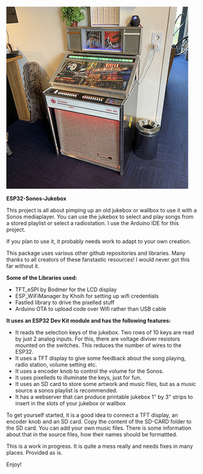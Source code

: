 ![This is an image](images/IMG_1366.JPG)

**ESP32-Sonos-Jukebox**

This project is all about pimping up an old jukebox or wallbox to use it with a Sonos mediaplayer. 
You can use the jukebox to select and play songs from a stored playlist or select a radiostation.
I use the Arduino IDE for this project.

If you plan to use it, it probably needs work to adapt to your own creation. 

This package uses various other github repositories and libraries. 
Many thanks to all creators of these fanstastic resources!
I would never got this far without it.

**Some of the Libraries used:**

 * TFT_eSPI by Bodmer for the LCD display
 * ESP_WiFiManager by Khoih for setting up wifi credentials
 * Fastled library to drive the pixelled stuff
 * Arduino OTA to upload code over Wifi rather than USB cable

**It uses an ESP32 Dev Kit module and has the following features:**

 * It reads the selection keys of the jukebox. Two rows of 10 keys are read by just 2 analog inputs.
For this, there are voltage diviver resistors mounted on the switches. This reduces the number of wires to the ESP32.
 * It uses a TFT display to give some feedback about the song playing, radio station, volume setting etc.
 * It uses a encoder knob to control the volume for the Sonos.
 * It uses pixelleds to illuminate the keys, just for fun.
 * It uses an SD card to store some artwork and music files, but as a music source a sonos playlist is recommended.
 * It has a webserver that can produce printable jukebox 1" by 3" strips to insert in the slots of your jukebox or wallbox

To get yourself started, it is a good idea to connect a TFT display, an encoder knob and an SD card. Copy the content of the SD-CARD folder to the SD card. You can add your own music files. There is some information about that in the source files, how their names should be formattted.

This is a work in progress. It is quite a mess really and needs fixes in many places.
Provided as is.  

Enjoy!

